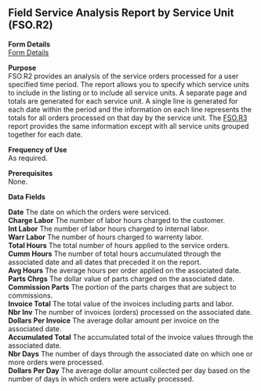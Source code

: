 ##  Field Service Analysis Report by Service Unit (FSO.R2)

<PageHeader />

**Form Details**  
[ Form Details ](FSO-R2-1/README.md)   

**Purpose**  
FSO.R2 provides an analysis of the service orders processed for a user specified time period. The report allows you to specify which service units to include in the listing or to include all service units. A separate page and totals are generated for each service unit. A single line is generated for each date within the period and the information on each line represents the totals for all orders processed on that day by the service unit. The [ FSO.R3 ](FSO-R3/README.md) report provides the same information except with all service units grouped together for each date. 

**Frequency of Use**  
As required.

**Prerequisites**  
None.

**Data Fields**

**Date** The date on which the orders were serviced.  
**Charge Labor** The number of labor hours charged to the customer.  
**Int Labor** The number of labor hours charged to internal labor.  
**Warr Labor** The number of hours charged to warrenty labor.  
**Total Hours** The total number of hours applied to the service orders.  
**Cumm Hours** The number of total hours accumulated through the associated
date and all dates that preceded it on the report.  
**Avg Hours** The average hours per order applied on the associated date.  
**Parts Chrgs** The dollar value of parts charged on the associated date.  
**Commission Parts** The portion of the parts charges that are subject to
commissions.  
**Invoice Total** The total value of the invoices including parts and labor.  
**Nbr Inv** The number of invoices (orders) processed on the associated date.  
**Dollars Per Invoice** The average dollar amount per invoice on the
associated date.  
**Accumulated Total** The accumulated total of the invoice values through the
associated date.  
**Nbr Days** The number of days through the associated date on which one or
more orders were processed.  
**Dollars Per Day** The average dollar amount collected per day based on the
number of days in which orders were actually processed.  
  
<badge text= "Version 8.10.57" vertical="middle" />

<PageFooter />